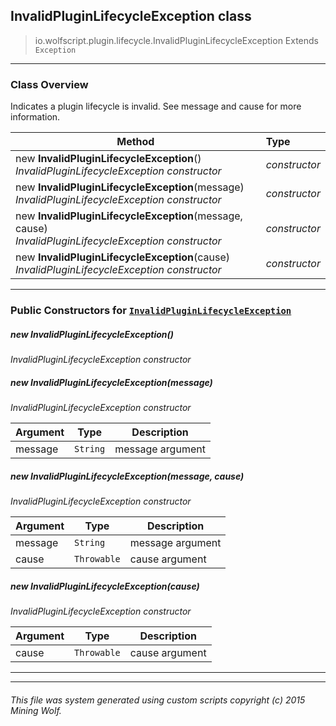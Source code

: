 ## InvalidPluginLifecycleException __class__

>io.wolfscript.plugin.lifecycle.InvalidPluginLifecycleException
>Extends `Exception`

---

### Class Overview

Indicates a plugin lifecycle is invalid. See message and cause for more information.

Method | Type   
--- | :--- 
new __InvalidPluginLifecycleException__() <br> _InvalidPluginLifecycleException constructor_ | _constructor_
new __InvalidPluginLifecycleException__(message) <br> _InvalidPluginLifecycleException constructor_ | _constructor_
new __InvalidPluginLifecycleException__(message, cause) <br> _InvalidPluginLifecycleException constructor_ | _constructor_
new __InvalidPluginLifecycleException__(cause) <br> _InvalidPluginLifecycleException constructor_ | _constructor_



---

### Public Constructors for [`InvalidPluginLifecycleException`](InvalidPluginLifecycleException.md)

##### <a id='invalidpluginlifecycleexception'></a>new __InvalidPluginLifecycleException__() 

_InvalidPluginLifecycleException constructor_


##### <a id='invalidpluginlifecycleexception'></a>new __InvalidPluginLifecycleException__(message) 

_InvalidPluginLifecycleException constructor_

Argument | Type | Description  
--- | --- | --- 
message | `String` | message argument

##### <a id='invalidpluginlifecycleexception'></a>new __InvalidPluginLifecycleException__(message, cause) 

_InvalidPluginLifecycleException constructor_

Argument | Type | Description  
--- | --- | --- 
message | `String` | message argument
cause | `Throwable` | cause argument

##### <a id='invalidpluginlifecycleexception'></a>new __InvalidPluginLifecycleException__(cause) 

_InvalidPluginLifecycleException constructor_

Argument | Type | Description  
--- | --- | --- 
cause | `Throwable` | cause argument

---
---


###### This file was system generated using custom scripts copyright (c) 2015 Mining Wolf.
	

